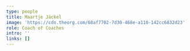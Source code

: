 ```yaml
---
type: people
title: Maartje Jäckel
image: 'https://cdn.theorg.com/68af7702-7d30-468e-a110-142cc6832d23'
role: Coach of Coaches
intro: ''
links: []
---
```


